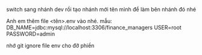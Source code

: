 switch sang nhánh dev rồi tạo nhánh mới tên mình để làm bên nhánh đó nhé

Anh em thêm file <tên>.env vào nhé.
mẫu:
DB_NAME=jdbc:mysql://localhost:3306/finance_managers
USER=root
PASSWORD=admin

nhớ git ignore file env cho đỡ phiền